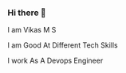 ### Hi there 👋



I am Vikas M S

I am Good At Different Tech Skills

I work As A Devops Engineer

<!--
**VikasSajjan/VikasSajjan** is a ✨ _special_ ✨ repository because its `README.md` (this file) appears on your GitHub profile.

Here are some ideas to get you started:

- 🔭 I’m currently working on Devops and Aws Cloud
- 🌱 I’m currently learning ... Devops Tools and Aws Cloud 
- 👯 I’m looking to collaborate on ...
- 🤔 I’m looking for help with ...
- 💬 Ask me about ... Devops and Devolopment
- 📫 How to reach me: ...
- 😄 Pronouns: ...
- ⚡ Fun fact: ...
-->
